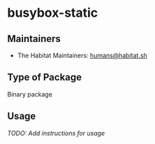 # busybox-static

## Maintainers

* The Habitat Maintainers: <humans@habitat.sh>

## Type of Package

Binary package

## Usage

*TODO: Add instructions for usage*
